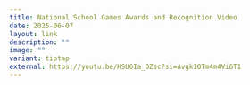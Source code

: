 ```yaml
---
title: National School Games Awards and Recognition Video
date: 2025-06-07
layout: link
description: ""
image: ""
variant: tiptap
external: https://youtu.be/HSU6Ia_OZsc?si=Avgk1OTm4m4Vi6T1
---
```

